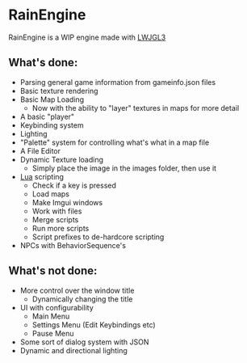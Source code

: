 # RainEngine

RainEngine is a WIP engine made with [LWJGL3](https://www.lwjgl.org/)


## What's done:
* Parsing general game information from gameinfo.json files
* Basic texture rendering
* Basic Map Loading
  * Now with the ability to "layer" textures in maps for more detail
* A basic "player"
* Keybinding system
* Lighting
* "Palette" system for controlling what's what in a map file
* A File Editor
* Dynamic Texture loading
  * Simply place the image in the images folder, then use it 
* [Lua](https://www.lua.org/) scripting
  * Check if a key is pressed
  * Load maps
  * Make Imgui windows
  * Work with files
  * Merge scripts
  * Run more scripts
  * Script prefixes to de-hardcore scripting 
* NPCs with BehaviorSequence's


## What's not done:
* More control over the window title
  * Dynamically changing the title
* UI with configurability
  * Main Menu
  * Settings Menu (Edit Keybindings etc)
  * Pause Menu
* Some sort of dialog system with JSON
* Dynamic and directional lighting 